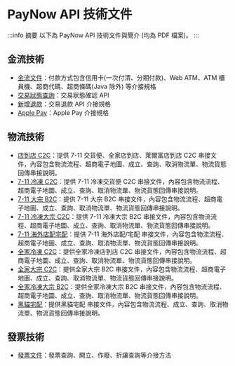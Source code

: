 # PayNow API 技術文件

:::info 摘要
以下為 PayNow API 技術文件與簡介 (均為 PDF 檔案)。
:::

## 金流技術

- [金流文件](https://gateway.paynow.com.tw/Home/DownloadAPIFile?FileName=PayNow%20FV1.7.0.8.pdf)：付款方式包含信用卡(一次付清、分期付款)、Web ATM、ATM 櫃員機、超商代碼、超商條碼(Java 除外) 等介接規格
- [交易狀態查詢](https://gateway.paynow.com.tw/Home/DownloadAPIFile?FileName=PayNowDoubleCheck_G_FV1.1.pdf)：交易狀態確認 API
- [新增退款](https://gateway.paynow.com.tw/Home/DownloadAPIFile?FileName=PayNowRefundAPI_G_FV1.6.pdf)：交易退款 API 介接規格
- [Apple Pay](https://gateway.paynow.com.tw/Home/DownloadAPIFile?FileName=PayNow_ApplePay_v1.0.5.pdf)：Apple Pay 介接規格

## 物流技術

- [店到店 C2C](https://gateway.paynow.com.tw/Home/DownloadAPIFile?FileName=PayNow_Logistic_v2.4_C2C.pdf)：提供 7-11 交貨便、全家店到店、萊爾富店到店 C2C 串接文件，內容包含物流流程、超商電子地圖、成立、查詢、取消物流單、物流貨態回傳串接說明。
- [7-11 冷凍 C2C](https://gateway.paynow.com.tw/Home/DownloadAPIFile?FileName=PayNow_Logistic_v2.0_711FreezingC2C.pdf)：提供 7-11 冷凍交貨便 C2C 串接文件，內容包含物流流程、超商電子地圖、成立、查詢、取消物流單、物流貨態回傳串接說明。
- [7-11 大宗 B2C](https://gateway.paynow.com.tw/Home/DownloadAPIFile?FileName=PayNow_Logistic_v2.4_711Bulk.pdf)：提供 7-11 大宗 B2C 串接文件，內容包含物流流程、超商電子地圖、成立、查詢、取消物流單、物流貨態回傳串接說明。
- [7-11 冷凍大宗 C2C](https://gateway.paynow.com.tw/Home/DownloadAPIFile?FileName=PayNow_Logistic_v2.4_711Freezing.pdf)：提供 7-11 冷凍大宗 B2C 串接文件，內容包含物流流程、超商電子地圖、成立、查詢、取消物流單、物流貨態回傳串接說明。
- [7-11 海外店配宅配](https://gateway.paynow.com.tw/Home/DownloadAPIFile?FileName=PayNow_Logistic_v2.6_711OverSeas.pdf)：提供 7-11 海外店配/宅配 串接文件，內容包含物流流程、超商電子地圖、成立、查詢、取消物流單、物流貨態回傳串接說明。
- [全家冷凍 C2C](https://gateway.paynow.com.tw/Home/DownloadAPIFile?FileName=PayNow_Logistic_v2.2_FamiFreezingC2C.pdf)：提供全家冷凍店到店 C2C 串接文件，內容包含物流流程、超商電子地圖、成立、查詢、取消物流單、物流貨態回傳串接說明。
- [全家大宗 C2C](https://gateway.paynow.com.tw/Home/DownloadAPIFile?FileName=PayNow_Logistic_v2.4_FamiBulk.pdf)：提供全家大宗 B2C 串接文件，內容包含物流流程、超商電子地圖、成立、查詢、取消物流單、物流貨態回傳串接說明。
- [全家冷凍大宗 B2C](https://gateway.paynow.com.tw/Home/DownloadAPIFile?FileName=PayNow_Logistic_v2.6_FamiFreezing.pdf)：提供全家冷凍大宗 B2C 串接文件，內容包含物流流程、超商電子地圖、成立、查詢、取消物流單、物流貨態回傳串接說明。
- [黑貓宅配](https://gateway.paynow.com.tw/Home/DownloadAPIFile?FileName=PayNow_Logistic_v1.5_BlackCat.pdf)：提供黑貓宅配 串接文件，內容包含物流流程、成立、查詢、取消物流單、物流貨態回傳串接說明。

## 發票技術

- [發票文件](https://gateway.paynow.com.tw/Home/DownloadAPIFile?FileName=PayNow_EInvoice_v1.5.pdf)：發票查詢、開立、作廢、折讓查詢等介接方法
